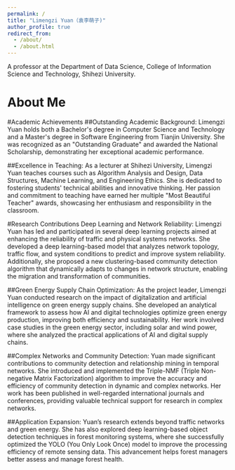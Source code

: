 ```yaml
---
permalink: /
title: "Limengzi Yuan（袁李萌子)"
author_profile: true
redirect_from: 
  - /about/
  - /about.html
---
```


A professor at the Department of Data Science, College of Information Science and Technology, Shihezi University.

About Me
======

#Academic Achievements
##Outstanding Academic Background:
Limengzi Yuan holds both a Bachelor's degree in Computer Science and Technology and a Master's degree in Software Engineering from Tianjin University. She was recognized as an "Outstanding Graduate" and awarded the National Scholarship, demonstrating her exceptional academic performance.

##Excellence in Teaching:
As a lecturer at Shihezi University, Limengzi Yuan teaches courses such as Algorithm Analysis and Design, Data Structures, Machine Learning, and Engineering Ethics. She is dedicated to fostering students' technical abilities and innovative thinking. Her passion and commitment to teaching have earned her multiple "Most Beautiful Teacher" awards, showcasing her enthusiasm and responsibility in the classroom.

#Research Contributions
Deep Learning and Network Reliability:
Limengzi Yuan has led and participated in several deep learning projects aimed at enhancing the reliability of traffic and physical systems networks. She developed a deep learning-based model that analyzes network topology, traffic flow, and system conditions to predict and improve system reliability. Additionally, she proposed a new clustering-based community detection algorithm that dynamically adapts to changes in network structure, enabling the migration and transformation of communities.

##Green Energy Supply Chain Optimization:
As the project leader, Limengzi Yuan conducted research on the impact of digitalization and artificial intelligence on green energy supply chains. She developed an analytical framework to assess how AI and digital technologies optimize green energy production, improving both efficiency and sustainability. Her work involved case studies in the green energy sector, including solar and wind power, where she analyzed the practical applications of AI and digital supply chains.

##Complex Networks and Community Detection:
Yuan made significant contributions to community detection and relationship mining in temporal networks. She introduced and implemented the Triple-NMF (Triple Non-negative Matrix Factorization) algorithm to improve the accuracy and efficiency of community detection in dynamic and complex networks. Her work has been published in well-regarded international journals and conferences, providing valuable technical support for research in complex networks.

##Application Expansion:
Yuan’s research extends beyond traffic networks and green energy. She has also explored deep learning-based object detection techniques in forest monitoring systems, where she successfully optimized the YOLO (You Only Look Once) model to improve the processing efficiency of remote sensing data. This advancement helps forest managers better assess and manage forest health.
